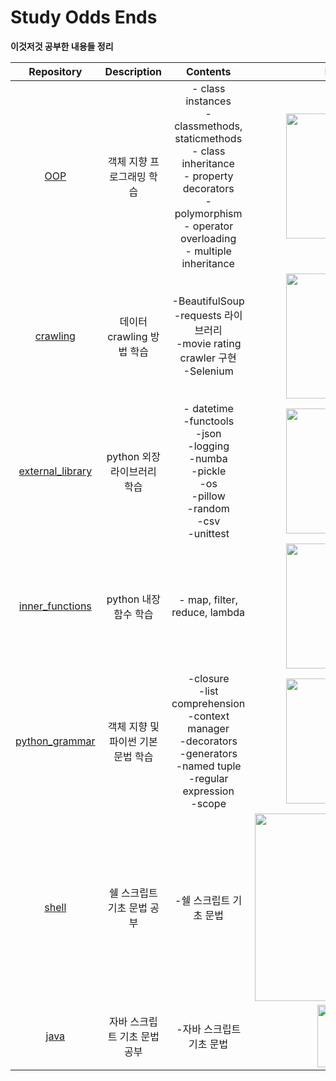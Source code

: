 # Study Odds Ends

**이것저것 공부한 내용들 정리**

|Repository|Description|Contents|Language|Reference|
|:---:|:---:|:---:|:---:|:---:|
|[OOP](https://github.com/herbwood/study_odds_ends/tree/master/OOP)|객체 지향 프로그래밍 학습|- class instances<div>- classmethods, staticmethods<div>- class inheritance<div>- property decorators<div>- polymorphism<div>- operator overloading<div>- multiple inheritance|<img src="https://www.python.org/static/img/python-logo.png" width="200px">|[Corey Schafer 유튜브](https://www.youtube.com/user/schafer5)|
|[crawling](https://github.com/herbwood/study_odds_ends/tree/master/crawling)|데이터 crawling 방법 학습|-BeautifulSoup<div>-requests 라이브러리<div>-movie rating crawler 구현<div>-Selenium|<img src="https://www.python.org/static/img/python-logo.png" width="200px">|[파이썬 Crawling 튜토리얼](https://l0o02.github.io/2018/06/12/python-crawling-selenium-1/)|
|[external_library](https://github.com/herbwood/study_odds_ends/tree/master/external_library)|python 외장 라이브러리 학습|- datetime<div>-functools<div>-json<div>-logging<div>-numba<div>-pickle<div>-os<div>-pillow<div>-random<div>-csv<div>-unittest|<img src="https://www.python.org/static/img/python-logo.png" width="200px">|[Corey Schafer 유튜브](https://www.youtube.com/user/schafer5)|
|[inner_functions](https://github.com/herbwood/study_odds_ends/tree/master/inner_functions)|python 내장 함수 학습|- map, filter, reduce, lambda|<img src="https://www.python.org/static/img/python-logo.png" width="200px">|[Corey Schafer 유튜브](https://www.youtube.com/user/schafer5)|
|[python_grammar](https://github.com/herbwood/study_odds_ends/tree/master/python_grammar)|객체 지향 및 파이썬 기본 문법 학습|-closure<div>-list comprehension<div>-context manager<div>-decorators<div>-generators<div>-named tuple<div>-regular expression<div>-scope|<img src="https://www.python.org/static/img/python-logo.png" width="200px">|[Corey Schafer 유튜브](https://www.youtube.com/user/schafer5)|
|[shell](https://github.com/herbwood/study_odds_ends/tree/master/shell)|쉘 스크립트 기초 문법 공부|-쉘 스크립트 기초 문법|<img src="https://guestsblog.com/wp-content/uploads/2020/02/bashshell.png" width="300px">|[ProgrammingKnowledge 유튜브](https://www.youtube.com/watch?v=zWVV31NYi1U&list=PLS1QulWo1RIYmaxcEqw5JhK3b-6rgdWO_&index=29)|
|[java](https://github.com/herbwood/study_odds_ends/tree/master/java)|자바 스크립트 기초 문법 공부|-자바 스크립트 기초 문법|<img src="https://cdn.iconscout.com/icon/free/png-512/java-23-225999.png" width="100px">|[나동빈 유튜브](https://www.youtube.com/playlist?list=PLRx0vPvlEmdBjfCADjCc41aD4G0bmdl4R)|
